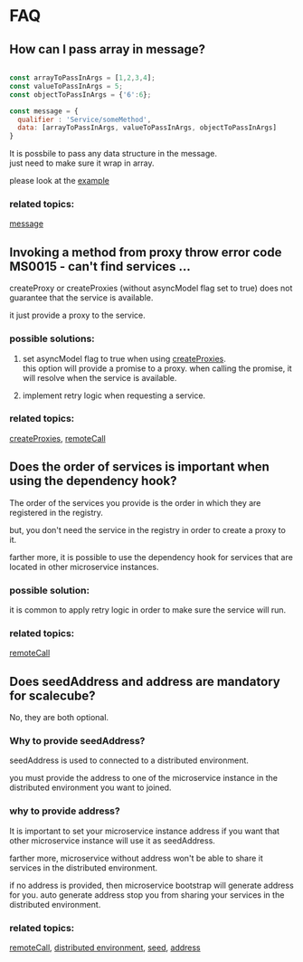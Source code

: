 
# FAQ

## How can I pass array in message?

```javascript

const arrayToPassInArgs = [1,2,3,4];
const valueToPassInArgs = 5;
const objectToPassInArgs = {'6':6};

const message = {
  qualifier : 'Service/someMethod',
  data: [arrayToPassInArgs, valueToPassInArgs, objectToPassInArgs]
}

```

It is possbile to pass any data structure in the message.  
just need to make sure it wrap in array.


please look at the [example](?javascript#passing-array-argument-in-message)

### related topics:

[message](#message)

## Invoking a method from proxy throw error code MS0015 - can't find services ...

createProxy or createProxies (without asyncModel flag set to true) does not guarantee that the service is available.

it just provide a proxy to the service.

### possible solutions:

1. set asyncModel flag to true when using [createProxies](#createproxies).  
this option will provide a promise to a proxy.
when calling the promise, it will resolve when the service is available.

2. implement retry logic when requesting a service.

### related topics:

[createProxies](#createproxies), [remoteCall](#remotecall)

## Does the order of services is important when using the dependency hook?

The order of the services you provide is the order in which they are registered in the registry.

but, you don't need the service in the registry in order to create a proxy to it.

farther more, it is possible to use the dependency hook for services that are located in other microservice instances. 

### possible solution: 

it is common to apply retry logic in order to make sure the service will run.

### related topics:

[remoteCall](#remotecall)


## Does seedAddress and address are mandatory for scalecube?

No, they are both optional.

### Why to provide seedAddress?

seedAddress is used to connected to a distributed environment.

you must provide the address to one of the microservice instance in the distributed environment you want to joined.

### why to provide address?

It is important to set your microservice instance address 
if you want that other microservice instance will use it as seedAddress.

farther more, microservice without address won't be able to share it services in the distributed environment.

if no address is provided, then microservice bootstrap will generate address for you. 
auto generate address stop you from sharing your services in the distributed environment.
### related topics:

[remoteCall](#remotecall), [distributed environment](#distributed-environment), [seed](#seed), [address](#address)
